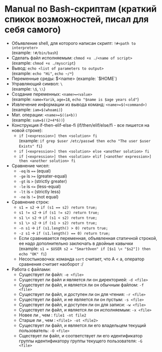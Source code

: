 # Manual по Bash-скриптам (краткий спикок возможностей, писал для себя самого)
* Объявление shell, для которого написан скрипт: `!#<path to interpreter>`  
(example: `!#/bin/bash`)
* Сделать файл исполняемым: `chmod +x ./<name of script>`  
(example: `chmod +x ./myscript`)
* Вывод: `echo <list of parameters to output>`  
(example: `echo "Hi"`, `echo ~/*`)
* Переменные среды: $<name>  
  (example: `$HOME`)
* Управляющий символ: `\`  
  (example: `\$`, `\\`)
* Создание переменных: `<name>=<value>`  
  (example: `name=Yarik`, `age=18`, `echo "$name is $age years old"`)
* Извлечение информации из вывода команд: `<name>=$(<command>)`  
  (example: `iam=$(whoami)`)
* Мат. операции: `<name>=$((a+b))`  
  (example: `sum=$((2+4*6))`)
* Конструкция if-then-elif-else-fi (if/then/elif/else/fi - все пишется на новой строке):  
  + `if [<expression>] then <solution> fi`  
  (example: `if grep $user /etc/passwd then echo "The user $user Exists" fi`)
  + `if [<expression>] then <solution> else <another solution> fi`
  + `if [<expression>] then <solution> elif [<another expression>] then <another solution> fi`
* Сравнение чисел:  
  + `-eq` is `==` (equal)
  + `-ge` is `>=` (greater-equal)
  + `-gt` is `>` (strictly greater)
  + `-le` is `<=` (less-equal)
  + `-lt` is `<` (strictly less)
  + `-ne` is `!=` (not equal)
* Сравнение строк:
  + `s1 = s2` -> `if (s1 == s2) return true;`
  + `s1 != s2` -> `if (s1 != s2) return true;`
  + `s1 \< s2` -> `if (s1 < s2) return true;`
  + `s1 \> s2` -> `if (s1 > s2) return true;`
  + `-n s1` -> `if (s1.length() > 0) return true;`
  + `-z s1` -> `if (s1.length() == 0) return true;`
  + Если сравнивается переменная, объявленная статичной строкой, ее надо дополнительно заключать в двойные кавычки  
  (example: `s1 = $USER s2 = "SmartOven" if [$s1 \< "$s2"]) then echo "OK" fi`)
  + Несостыковочка: команда `sort` считает, что A < a, оператор сравнения считает наоборот :/
* Работа с файлами:  
  + Существует ли файл: `-e <file>`
  + Существует ли файл и является ли он директорией: `-d <file>`
  + Существует ли файл, и является ли он обычным файлом: `-f <file>`
  + Существует ли файл, и доступен ли он для чтения: `-r <file>`
  + Существует ли файл, и не является ли он пустым: `-s <file>`
  + Существует ли файл, и доступен ли он для записи: `-w <file>`
  + Существует ли файл, и является ли он исполняемым: `-x <file>`
  + Новее ли <file1>, чем <file2>: `file1 -nt file2`
  + Старше ли <file1>, чем <file2>: `<file1> -ot <file2>`
  + Существует ли файл, и является ли его владельцем текущий пользователь: `-O <file>`
  + Сществует ли файл, и соответствует ли его идентификатор группы идентификатору группы текущего пользователя: `-G <file>`

